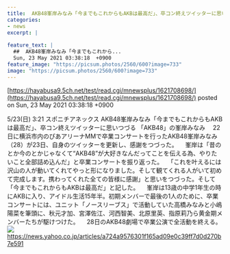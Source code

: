```yaml
---
title:  AKB48峯岸みなみ「今までもこれからもAKBは最高だ」、卒コン終えツイッターに思いつづる  
categories:
- news
excerpt: |
  
feature_text: |
  ##  AKB48峯岸みなみ「今までもこれから...
  Sun, 23 May 2021 03:38:18  +0900
feature_image: "https://picsum.photos/2560/600?image=733"
image: "https://picsum.photos/2560/600?image=733"
---
```


[https://hayabusa9.5ch.net/test/read.cgi/mnewsplus/1621708698/](https://hayabusa9.5ch.net/test/read.cgi/mnewsplus/1621708698/)
posted on Sun, 23 May 2021 03:38:18  +0900

<!--more-->

5/23(日) 3:21 スポニチアネックス AKB48峯岸みなみ「今までもこれからもAKBは最高だ」、卒コン終えツイッターに思いつづる 「AKB48」の峯岸みなみ 　22日に横浜市内のぴあアリーナMMで卒業コンサートを行ったAKB48峯岸みなみ（28）が23日、自身のツイッターを更新し、感謝をつづった。 　峯岸は「昔のとか今のとかじゃなくて“AKB48”が大好きなんだってことを伝える為、やりたいこと全部詰め込んだ」と卒業コンサートを振り返った。 　「これを叶えるには沢山の人が動いてくれてやっと形になりました。そして観てくれる人がいて初めて完成します。携わってくれた全ての皆様に感謝」と思いをつづった。そして「今までもこれからもAKBは最高だ」と記した。 　峯岸は13歳の中学1年生の時にAKBに入り、アイドル生活15年半。初期メンバーで最後の1人のために、卒業コンサートには、ユニット「ノースリーブス」で活動していた高橋みなみと小嶋陽菜を筆頭に、秋元才加、宮澤佐江、河西智美、北原里英、指原莉乃ら黄金期メンバーたちが駆けつけた。 　28日のAKB48劇場で卒業公演で全活動を終える。 ![](https://amd-pctr.c.yimg.jp/r/iwiz-amd/20210523-00000123-spnannex-000-4-view.jpg) https://news.yahoo.co.jp/articles/a724a9576301f165ad09e0c39ff7d0d270b7e591
